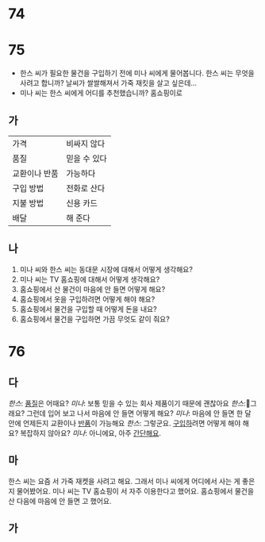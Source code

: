 # 74

# 75
* 한스 씨가 필요한 물건을 구입하기 전에 미나 씨에게 물어봅니다. 한스 씨는 무엇을 사려고 합니까? 날씨가 쌀쌀해져서 가죽 재킷을 살고 싶은데...
* 미나 씨는 한스 씨에게 어디를 추천했습니까? 홈쇼핑이로 
## 가
|         |         |
| ------- | ------- |
| 가격      | 비싸지 않다  |
| 품질      | 믿을 수 있다 |
| 교환이나 반품 | 가능하다    |
| 구입 방법   | 전화로 산다  |
| 지불 방법   | 신용 카드   |
| 배달      | 해 준다    |
## 나
1. 미나 씨와 한스 씨는 동대문 시장에 대해서 어떻게 생각해요?
2. 미나 씨는 TV 홈쇼핑에 대해서 어떻게 생각해요?
3. 홈쇼핑에서 산 물건이 마음에 안 들면 어떻게 해요?
4. 홈쇼핑에서 옷을 구입하려면 어떻게 해야 해요?
5. 홈쇼핑에서 물건을 구입할 때 어떻게 돈을 내요?
6. 홈쇼핑에서 물건을 구입하면 가끔 무엇도 같이 줘요?
# 76
## 다
*한스*: <u>품질</u>은 어때요?
*미나*: 보통 믿을 수 있는 회사 제품이기 때문에 괜찮아요
*한스*:그래요? 그런데 입어 보고 나서 마음에 안 들면 어떻게 해요?
*미나*: 마음에 안 들면 한 달 안에 언제든지 교환이나 <u>반품</u>이 가능해요
*한스*: 그렇군요. <u>구입하</u>려면 어떻게 해야 해요? 복잡하지 않아요?
*미나*: 아니에요, 아주 <u>간단해요</u>.
## 마
한스 씨는 요즘 <u></u>서 가죽 재켓을 사려고 해요. 그래서 미나 씨에게 어디에서 사는 게 좋은지 물어봤어요. 미나 씨는 TV 홈쇼핑이 <u></u>서 자주 이용한다고 했어요. 홈쇼핑에서 물건을 산 다음에 마음에 안 들면 <u></u>고 했어요.
## 가
